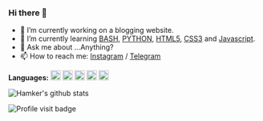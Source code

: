 ### Hi there 👋

- 🔭 I’m currently working on a blogging website.
- 🌱 I’m currently learning [BASH](https://www.gnu.org/software/bash/manual/bash.html), [PYTHON](https://github.com/python), [HTML5](https://en.wikipedia.org/wiki/HTML5), [CSS3](https://en.wikipedia.org/wiki/CSS) and [Javascript](https://en.wikipedia.org/wiki/JavaScript).
- 💬 Ask me about ...Anything?
- 📫 How to reach me: [Instagram](https://instagram.com/nikonerds) / [Telegram](https://t.me/thehamkercat)


**Languages:** 
<code><img height="20" src="https://img.favpng.com/1/6/16/bash-shell-command-line-interface-ls-png-favpng-sySx0g0xTFKCgKcq1aVVvjcCb.jpg"></code>
<code><img height="20" src="https://encrypted-tbn0.gstatic.com/images?q=tbn%3AANd9GcSVS5wOrF1fXHLGU-HDaTvt1LZG0ZF2aRmIEw&usqp=CAU"></code>
<code><img height="20" src="https://www.pngitem.com/pimgs/m/198-1985012_transparent-css3-logo-png-css-logo-transparent-background.png"></code>
<code><img height="20" src="https://icon2.cleanpng.com/20180720/bv/kisspng-javascript-logo-html-clip-art-javascript-logo-5b5188b13c2314.0304322315320700652463.jpg"></code>
<code><img height="20" src="https://p.kindpng.com/picc/s/159-1595798_python-computer-icons-programmer-javascript-programming-python-logo.png"></code>

![Hamker's github stats](https://github-readme-stats.vercel.app/api?username=thehamkercat&show_icons=true&count_private=true&title_color=333&icon_color=333&hide=["issues"])

![Profile visit badge](https://komarev.com/ghpvc/?username=thehamkercat&style=flat-square)
